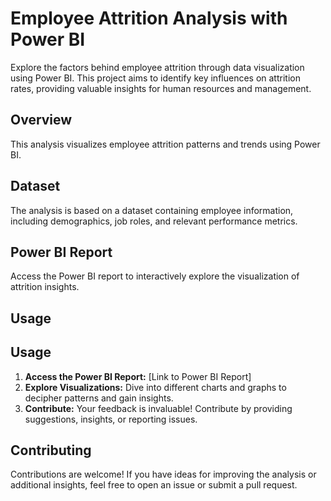 # Employee Attrition Analysis with Power BI

Explore the factors behind employee attrition through data visualization using Power BI. This project aims to identify key influences on attrition rates, providing valuable insights for human resources and management.

## Overview

This analysis visualizes employee attrition patterns and trends using Power BI.

## Dataset

The analysis is based on a dataset containing employee information, including demographics, job roles, and relevant performance metrics.

## Power BI Report

Access the Power BI report to interactively explore the visualization of attrition insights.

## Usage

## Usage

1. **Access the Power BI Report:** [Link to Power BI Report]
2. **Explore Visualizations:** Dive into different charts and graphs to decipher patterns and gain insights.
3. **Contribute:** Your feedback is invaluable! Contribute by providing suggestions, insights, or reporting issues.
## Contributing

Contributions are welcome! If you have ideas for improving the analysis or additional insights, feel free to open an issue or submit a pull request.
